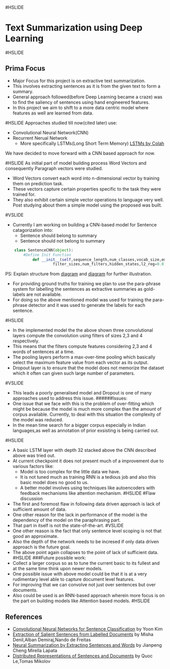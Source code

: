 #HSLIDE
# Text Summarization using Deep Learning

#HSLIDE
## Prima Focus
* Major Focus for this project is on extractive text summarization.
* This involves extracting sentences as it is from the given text to form a summary.
* General approach followed(before Deep Learning became a craze) was to find the saliency of sentences using hand engineered features.
* In this project we aim to shift to a more data centric model where features as well are learned from data.

#HSLIDE
Approaches studied till now(cited later) use:
* Convolutional Neural Network(CNN)
* Recurrent Nerual Network
	* More specifically LSTMs(Long Short Term Memory) [LSTMs by Colah](http://colah.github.io/posts/2015-08-Understanding-LSTMs/)

We have decided to move forward with a CNN based approach for now.

#HSLIDE
As initial part of model building process Word Vectors and consequently Paragraph vectors were studied.
* Word Vectors convert each word into n-dimensional vector by training them on prediction task.
* These vectors capture certain properties specific to the task they were trained for.
* They also exhibit certain simple vector operations to language very well.
Post studying about them a simple model using the proposed was built.

#VSLIDE
* Currently I am working on building a CNN-based model for Sentence catagorization into:
	* Sentence should belong to summary
	* Sentence should not belong to summary

```python
	class SentenceCNN(object):
    	#Define Init Function
    		def __init__(self,sequence_length,num_classes,vocab_size,embedding_size,
                	 filter_sizes,num_filters,hidden_states,l2_reg=0.0):
```
PS: Explain structure from [diagram](https://github.com/deepvyas/Presentations/blob/MidSemPresentations/model1.png) and [diagram](http://aclweb.org/anthology/D/D14/D14-1181.pdf) for further illustration.

* For providing ground truths for training we plan to use the para-phrase system for labelling the sentences as extractive summaries as gold-labels are not available.
* For doing so the above mentioned model was used for training the para-phrase detector and it was used to generate the labels for each sentence.

#HSLIDE
* In the implemented model the the above shown three convolutional layers compute the convolution using filters of sizes 2,3 and 4 respectively. 
* This means that the filters compute features considering 2,3 and 4 words of sentences at a time.
* The pooling layers perform a max-over-time pooling which basically select the maximum feature value from each vector as its output.
* Dropout layer is to ensure that the model does not memorize the dataset which it often can given such large number of parameters. 

#VSLIDE
* This leads a poorly generalised model and Dropout is one of many approaches used to address this issue.
######Issues:
* One issue that we face with this is the problem of over-fitting which might be because the model is much more complex than the
amount of corpus available. Currently, to deal with this situation the complexity of the model was reduced.
* In the mean time search for a bigger corpus especially in Indian languages,as well as annotation of prior exsisting is being carried out.

#HSLIDE
* A basic LSTM layer with depth 32 stacked above the CNN described above was tried out.
* At current checkpoint it does not present much of a improvement due to various factors like:
	* Model is too complex for the little data we have.
	* It is not tuned much as training RNN is a tedious job and also this basic model does no good to us.
	* A better model involves using techniques like autoencoders with feedback mechanisms like attention mechanism.
#HSLIDE
#Flaw discussion
* The first and foremost flaw in following data driven approach is lack of sufficient amount of data.
* One other reason for the lack in performance of the model is the dependency of the model on the paraphrasing part.
* That part in itself is not the state-of-the-art.
#VSLIDE
* One other reason is the fact that only sentence level scoping is not that good an approximate.
* Also the depth of the network needs to be incresed if only data driven approach is the future goal.
* The above point again collapses to the point of lack of sufficient data.
#HSLIDE
###Future possible work:
* Collect a larger corpus so as to tune the current basic to its fullest and at the same time think upon newer models.
* One possible issue with above model could be that it is at a very rudimentary level able to capture document level features.
* For improving that we can convolve not just over sentences but over documents.
* Also could be used is an RNN-based approach wherein more focus is on the part on building models like Attention based models.
#HSLIDE
## References

* [Convolutional Neural Networks for Sentence Classification](http://aclweb.org/anthology/D/D14/D14-1181.pdf) by Yoon Kim
* [Extraction of Salient Sentences from Labelled Documents](https://arxiv.org/pdf/1412.6815.pdf) by Misha Denil,Alban Demiraj,Nando de Freitas
* [Neural Summarization by Extracting Sentences and Words](https://arxiv.org/pdf/1603.07252.pdf) by Jianpeng Cheng Mirella Lapata 
* [Distributed Representations of Sentences and Documents](https://cs.stanford.edu/~quocle/paragraph_vector.pdf) by Quoc Le,Tomas Mikolov
